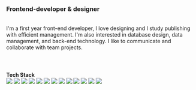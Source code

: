 <h3>Frontend-developer & designer</h3>
<br />
I'm a first year front-end developer, I love designing and I study publishing with efficient management. I'm also interested in database design, data management, and back-end technology. I like to communicate and collaborate with team projects.
<br />
<h1></h1>
<br />
<b>Tech Stack</b>
<br />
<div align=left>
<img src="https://img.shields.io/badge/React-61DAFB?style=for-the-badge&logo=react&logoColor=white">
<img src="https://img.shields.io/badge/Next.js-000000?style=for-the-badge&logo=Next.js&logoColor=white">
<img src="https://img.shields.io/badge/TypeScript-3178C6?style=for-the-badge&logo=typescript&logoColor=white">
<img src="https://img.shields.io/badge/JavaScript-F7DF1E?style=for-the-badge&logo=javascript&logoColor=black">
<img src="https://img.shields.io/badge/Styled_Components-DB7093?style=for-the-badge&logo=styled-components&logoColor=white">
<img src="https://img.shields.io/badge/Tailwind_CSS-38B2AC?style=for-the-badge&logo=tailwind-css&logoColor=white">
<img src="https://img.shields.io/badge/Recoil-000000?style=for-the-badge&logo=recoil&logoColor=white">
<img src="https://img.shields.io/badge/Framer_Motion-F74AA7?style=for-the-badge&logo=framer&logoColor=white">
<img src="https://img.shields.io/badge/Slack-E01D5A?style=for-the-badge&logo=slack&logoColor=white">
<img src="https://img.shields.io/badge/Notion-000000?style=for-the-badge&logo=notion&logoColor=white">
<img src="https://img.shields.io/badge/Figma-E731DE?style=for-the-badge&logo=figma&logoColor=white">
<img src="https://img.shields.io/badge/Python-FFFFFF?style=for-the-badge&logo=python&logoColor=black">
<img src="https://img.shields.io/badge/MySQL-FFFFFF?style=for-the-badge&logo=mysql&logoColor=black">
<br />
<br />

